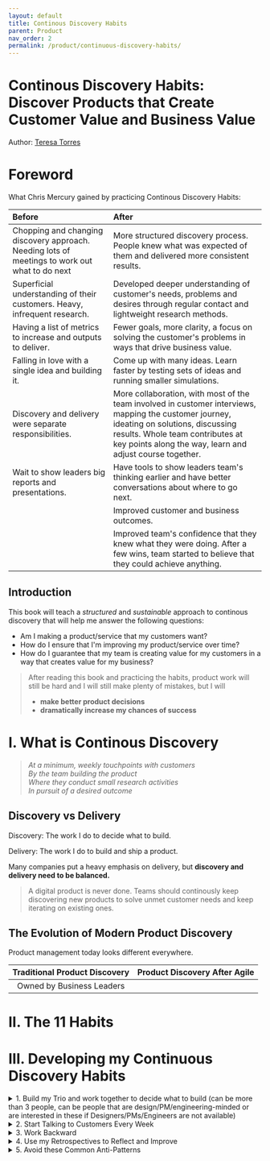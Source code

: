 ```yaml
---
layout: default
title: Continous Discovery Habits
parent: Product
nav_order: 2
permalink: /product/continuous-discovery-habits/
---
```


# Continous Discovery Habits: Discover Products that Create Customer Value and Business Value

Author: [Teresa Torres](https://www.producttalk.org/)

# Foreword

What Chris Mercury gained by practicing Continous Discovery Habits:

| Before                                       | After                                             |
|:---------------------------------------------|:--------------------------------------------------|
| Chopping and changing discovery approach. Needing lots of meetings to work out what to do next | More structured discovery process. People knew what was expected of them and delivered more consistent results. |
| Superficial understanding of their customers. Heavy, infrequent research. | Developed deeper understanding of customer's needs, problems and desires through regular contact and lightweight research methods. |
| Having a list of metrics to increase and outputs to deliver. | Fewer goals, more clarity, a focus on solving the customer's problems in ways that drive business value. |
| Falling in love with a single idea and building it. | Come up with many ideas. Learn faster by testing sets of ideas and running smaller simulations. |
| Discovery and delivery were separate responsibilities. | More collaboration, with most of the team involved in customer interviews, mapping the customer journey, ideating on solutions, discussing results. Whole team contributes at key points along the way, learn and adjust course together. |
| Wait to show leaders big reports and presentations. | Have tools to show leaders team's thinking earlier and have better conversations about where to go next. |
|   | Improved customer and business outcomes. |
|   | Improved team's confidence that they knew what they were doing. After a few wins, team started to believe that they could achieve anything. |

## Introduction

This book will teach a *structured* and *sustainable* approach to continous discovery that will help me answer the following questions:
- Am I making a product/service that my customers want?
- How do I ensure that I'm improving my product/service over time?
- How do I guarantee that my team is creating value for my customers in a way that creates value for my business?

> After reading this book and practicing the habits, product work will still be hard and I will still make plenty of mistakes, but I will 
> - **make better product decisions**
> - **dramatically increase my chances of success**


# I. What is Continous Discovery

> *At a minimum, weekly touchpoints with customers*  
> *By the team building the product*  
> *Where they conduct small research activities*  
> *In pursuit of a desired outcome*  

## Discovery vs Delivery

Discovery: The work I do to decide what to build.

Delivery: The work I do to build and ship a product.

Many companies put a heavy emphasis on delivery, but **discovery and delivery need to be balanced.**

> A digital product is never done. Teams should continously keep discovering new products to solve unmet customer needs and keep iterating on existing ones.

## The Evolution of Modern Product Discovery

Product management today looks different everywhere.

| Traditional Product Discovery                 | Product Discovery After Agile                 |
|:---------------------------------------------:|:---------------------------------------------:|
| Owned by Business Leaders                     |                                               |

# II. The 11 Habits



# III. Developing my Continuous Discovery Habits

<details>
    <summary> 1. Build my Trio and work together to decide what to build (can be more than 3 people, can be people that are design/PM/engineering-minded or are interested in these if Designers/PMs/Engineers are not available) </summary>

- Guiding principle: "How can I include all three disciplines in as many discovery decisions as I can? Make next week look better than last week. Repeat."
</details>

<details>
    <summary>2. Start Talking to Customers Every Week</summary>

- Once my trio is in place, I'm ready to adopt this keystone habit of Continous Discovery.
- Keystone habits are habits that, once adopted, drive the adoption of other habits.
- Start small, talk to someone similar to my customers if I can't find a single customer to talk to. Use each conversation to get introduced to another person to talk to.
</details>

<details>
    <summary> 3. Work Backward </summary>
    
        - Ask the following 2 questions and I would have also built my first OST:
            - "If our customers had this solution, what would it do for them?"
                - If possible, ask this question to customers.
                - Try to uncover the implied opportunity. Consider customer needs, pain points and desires.
            - "If we shipped this feature, what value would it create for our business?"
                - Refine our answer until we get to a clear metric - that's our outcome. 
        - Story map
            - ideas as I work on requirements for solutions I was asked to build
            - use to identify hidden assumptions
                - will help notice the evidence around me that either supports or refutes them
                - work with my stakeholders to evolve the idea once I uncover a faulty assumption
            - when a stakeholder brings a solution and identify assumptions with them. The idea will improve then and there.
        - Work with my stakeholders to identify the impact they expect a given feature to have. Document that conversation. 
            - As I implement the feature, be sure to instrument what I need to measure against the expected impact. 
            - Start doing postrelease impact reviews with my stakeholders. Remind them what impact they
        expected a feature to have. Share with them the impact the feature actually had. 
            - If it falls short, as it inevitably will, share the implied opportunity I uncovered by asking, “Are we trying to solve this customer problem with this feature?” 
            - If my stakeholder agrees, ask if we can consider alternative solutions to that same customer need. Or better yet, ideate with my stakeholders. 
            - Congratulations! I just built out the first mini-branch of my OST.
        - The best time to advocate for discovery is when a feature falls short of expectations.
            - This is a great time to share what we are learning in our interviews.
            - Approach the situation as a collaborative problem solver. 
            - Work with my stakeholders to evolve our processes. If they push back, let up.
            - Read the room, and adjust my suggestions accordingly.

</details>

<details>
    <summary> 4. Use my Retrospectives to Reflect and Improve </summary>

        - Meet regularly as a trio to reflect on our discovery process.
        - Ask “What did we learn during this sprint that surprised us?”
            - Make a list. Then, for each item on the list, ask, "How could we have learned that sooner?" The answers to these questions will help us improve our discovery process. 
        - As I conduct this retrospective, be nice to myself. Remember, no matter how good I get at discovery, I’ll still run into surprises. Surprises help us improve. Take the time to learn from them.

</details>

<details>
    <summary> 5. Avoid these Common Anti-Patterns </summary>
        
        - Focusing on why a given strategy won't work (AKA "That will never work here"), instead of focusing on what is within my control.
            - The habits in this book have been adopted and worked at types of companies. They need to be adapted to the unique organizational context, but in every instance, the organizations were able to look at what each team could do, given the context in which they worked, and found a way.
        - Being the annoying champion for the "right way" of working.
            - There is no “one right way” to do discovery.
            - This book isn’t designed to be recipes that should be followed to the T, but rather templates that should help me get started.
            - Once I have a handle on how they work, I can and should adopt them to better meet my own needs.
            - Adopt a continuous-improvement mindset. If next week looks better than last week, I am on the right track.
        - Waiting for permission instead of starting with what is within my control.
            - Don’t let perfect be the enemy of good. Get started by talking to anyone who is like our customers. Iterate from there.

</details>